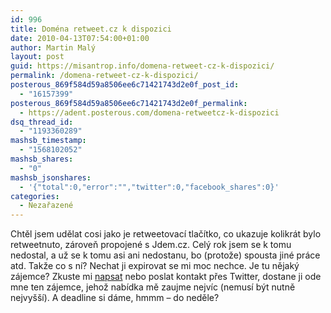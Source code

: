```yaml
---
id: 996
title: Doména retweet.cz k dispozici
date: 2010-04-13T07:54:00+01:00
author: Martin Malý
layout: post
guid: https://misantrop.info/domena-retweet-cz-k-dispozici/
permalink: /domena-retweet-cz-k-dispozici/
posterous_869f584d59a8506ee6c71421743d2e0f_post_id:
  - "16157399"
posterous_869f584d59a8506ee6c71421743d2e0f_permalink:
  - https://adent.posterous.com/domena-retweetcz-k-dispozici
dsq_thread_id:
  - "1193360289"
mashsb_timestamp:
  - "1568102052"
mashsb_shares:
  - "0"
mashsb_jsonshares:
  - '{"total":0,"error":"","twitter":0,"facebook_shares":0}'
categories:
  - Nezařazené
---
```

Chtěl jsem udělat cosi jako je retweetovací tlačítko, co ukazuje kolikrát bylo retweetnuto, zároveň propojené s Jdem.cz. Celý rok jsem se k tomu nedostal, a už se k tomu asi ani nedostanu, bo (protože) spousta jiné práce atd. Takže co s ní? Nechat ji expirovat se mi moc nechce. Je tu nějaký zájemce? Zkuste mi [napsat](https://misantrop.info/contact) nebo poslat kontakt přes Twitter, dostane ji ode mne ten zájemce, jehož nabídka mě zaujme nejvíc (nemusí být nutně nejvyšší). A deadline si dáme, hmmm &#8211; do neděle?